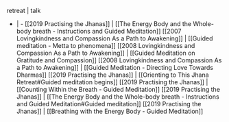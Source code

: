 retreat | talk
- | -
[[2019 Practising the Jhanas]] | [[The Energy Body and the Whole-body breath - Instructions and Guided Meditation]]
[[2007 Lovingkindness and Compassion As a Path to Awakening]] | [[Guided meditation - Metta to phenomena]]
[[2008 Lovingkindness and Compassion As a Path to Awakening]] | [[Guided Meditation on Gratitude and Compassion]]
[[2008 Lovingkindness and Compassion As a Path to Awakening]] | [[Guided Meditation - Directing Love Towards Dharmas]]
[[2019 Practising the Jhanas]] | [[Orienting to This Jhana Retreat#Guided meditation begins]]
[[2019 Practising the Jhanas]] | [[Counting Within the Breath - Guided Meditation]]
[[2019 Practising the Jhanas]] | [[The Energy Body and the Whole-body breath - Instructions and Guided Meditation#Guided meditation]]
[[2019 Practising the Jhanas]] | [[Breathing with the Energy Body - Guided Meditation]]
